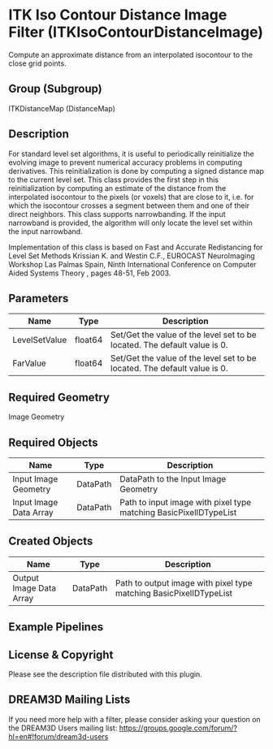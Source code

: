 # ITK Iso Contour Distance Image Filter (ITKIsoContourDistanceImage)

Compute an approximate distance from an interpolated isocontour to the close grid points.

## Group (Subgroup)

ITKDistanceMap (DistanceMap)

## Description

For standard level set algorithms, it is useful to periodically reinitialize the evolving image to prevent numerical accuracy problems in computing derivatives. This reinitialization is done by computing a signed distance map to the current level set. This class provides the first step in this reinitialization by computing an estimate of the distance from the interpolated isocontour to the pixels (or voxels) that are close to it, i.e. for which the isocontour crosses a segment between them and one of their direct neighbors. This class supports narrowbanding. If the input narrowband is provided, the algorithm will only locate the level set within the input narrowband.

Implementation of this class is based on Fast and Accurate Redistancing for Level Set Methods Krissian K. and Westin C.F., EUROCAST NeuroImaging Workshop Las Palmas Spain, Ninth International Conference on Computer Aided Systems Theory , pages 48-51, Feb 2003.

## Parameters

| Name | Type | Description |
|------|------|-------------|
| LevelSetValue | float64 | Set/Get the value of the level set to be located. The default value is 0. |
| FarValue | float64 | Set/Get the value of the level set to be located. The default value is 0. |

## Required Geometry

Image Geometry

## Required Objects

| Name |Type | Description |
|-----|------|-------------|
| Input Image Geometry | DataPath | DataPath to the Input Image Geometry |
| Input Image Data Array | DataPath | Path to input image with pixel type matching BasicPixelIDTypeList |

## Created Objects

| Name |Type | Description |
|-----|------|-------------|
| Output Image Data Array | DataPath | Path to output image with pixel type matching BasicPixelIDTypeList |

## Example Pipelines


## License & Copyright

Please see the description file distributed with this plugin.


## DREAM3D Mailing Lists

If you need more help with a filter, please consider asking your question on the DREAM3D Users mailing list:
https://groups.google.com/forum/?hl=en#!forum/dream3d-users


